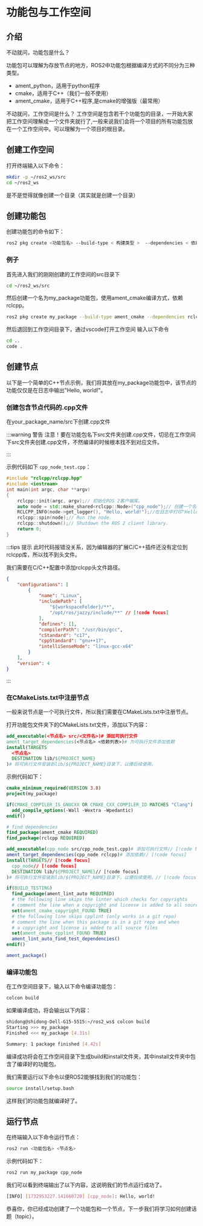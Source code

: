 # 功能包与工作空间

## 介绍
不动就问，功能包是什么？

功能包可以理解为存放节点的地方，ROS2中功能包根据编译方式的不同分为三种类型。
- ament_python，适用于python程序
- cmake，适用于C++（我们一般不使用）
- ament_cmake，适用于C++程序,是cmake的增强版（最常用）

不动就问，工作空间是什么？
工作空间是包含若干个功能包的目录，一开始大家把工作空间理解成一个文件夹就行了,一般来说我们会将一个项目的所有功能包放在一个工作空间中。可以理解为一个项目的根目录。

## 创建工作空间
打开终端输入以下命令：

```bash
mkdir -p ~/ros2_ws/src
cd ~/ros2_ws
```
是不是觉得就像创建一个目录（其实就是创建一个目录）

## 创建功能包
创建功能包的命令如下：

```bash
ros2 pkg create <功能包名> --build-type < 构建类型 >  --dependencies < 依赖列表 >
```
### 例子
首先进入我们的刚刚创建的工作空间的src目录下

```bash
cd ~/ros2_ws/src
```

然后创建一个名为my_package功能包，使用ament_cmake编译方式，依赖rclcpp。

```bash
ros2 pkg create my_package --build-type ament_cmake --dependencies rclcpp

```
然后退回到工作空间目录下，通过vscode打开工作空间
输入以下命令

```bash
cd ..
code .
```

## 创建节点
以下是一个简单的C++节点示例，我们将其放在my_package功能包中，该节点的功能仅仅是在日志中输出"Hello, world!"。

### 创建包含节点代码的.cpp文件
在your_package_name/src下创建.cpp文件

:::warning 警告
注意！要在功能包名下src文件夹创建.cpp文件，切忌在工作空间下src文件夹创建.cpp文件，不然编译的时候根本找不到对应文件。

:::

示例代码如下 `cpp_node_test.cpp`：

```cpp
#include "rclcpp/rclcpp.hpp"
#include <iostream>
int main(int argc, char **argv)
{
    rclcpp::init(argc, argv);// 初始化ROS 2客户端库。
    auto node = std::make_shared<rclcpp::Node>("cpp_node");// 创建一个名为"cpp_node"的节点。
    RCLCPP_INFO(node->get_logger(), "Hello, world!");//在日志中打印"Hello, world!"。
    rclcpp::spin(node);// Run the node.
    rclcpp::shutdown();// Shutdown the ROS 2 client library.
    return 0;
}
```

:::tips 提示
此时代码报错没关系，因为编辑器的扩展C/C++插件还没有定位到rclcpp库，所以找不到头文件。

我们需要在C/C++配置中添加rclcpp头文件路径。

```json {7}
{
    "configurations": [
        {
            "name": "Linux",
            "includePath": [
                "${workspaceFolder}/**",
                "/opt/ros/jazzy/include/**" // [!code focus]
            ],
            "defines": [],
            "compilerPath": "/usr/bin/gcc",
            "cStandard": "c17",
            "cppStandard": "gnu++17",
            "intelliSenseMode": "linux-gcc-x64"
        }
    ],
    "version": 4
}
```

:::

### 在CMakeLists.txt中注册节点
一般来说节点是一个可执行文件，所以我们需要在CMakeLists.txt中注册节点。

打开功能包文件夹下的CMakeLists.txt文件，添加以下内容：

```cmake
add_executable(<节点名> src/<文件名>)# 添加可执行文件
ament_target_dependencies(<节点名> <依赖列表>)# 为可执行文件添加依赖
install(TARGETS
  <节点名>
  DESTINATION lib/${PROJECT_NAME}
)# 将可执行文件安装到lib/${PROJECT_NAME}目录下，以便后续使用。
```
示例代码如下：
```cmake {12-17}
cmake_minimum_required(VERSION 3.8)
project(my_package)

if(CMAKE_COMPILER_IS_GNUCXX OR CMAKE_CXX_COMPILER_ID MATCHES "Clang")
  add_compile_options(-Wall -Wextra -Wpedantic)
endif()

# find dependencies
find_package(ament_cmake REQUIRED)
find_package(rclcpp REQUIRED)

add_executable(cpp_node src/cpp_node_test.cpp)# 添加可执行文件// [!code focus]
ament_target_dependencies(cpp_node rclcpp)# 添加依赖// [!code focus]
install(TARGETS// [!code focus]
  cpp_node// [!code focus]
  DESTINATION lib/${PROJECT_NAME}// [!code focus]
)# 将可执行文件安装到lib/${PROJECT_NAME}目录下，以便后续使用。// [!code focus]

if(BUILD_TESTING)
  find_package(ament_lint_auto REQUIRED)
  # the following line skips the linter which checks for copyrights
  # comment the line when a copyright and license is added to all source files
  set(ament_cmake_copyright_FOUND TRUE)
  # the following line skips cpplint (only works in a git repo)
  # comment the line when this package is in a git repo and when
  # a copyright and license is added to all source files
  set(ament_cmake_cpplint_FOUND TRUE)
  ament_lint_auto_find_test_dependencies()
endif()

ament_package()

```
### 编译功能包
在工作空间目录下，输入以下命令编译功能包：

```bash
colcon build
```
如果编译成功，将会输出以下内容：

```bash
shidong@shidong-Dell-G15-5515:~/ros2_ws$ colcon build
Starting >>> my_package
Finished <<< my_package [4.31s]                     

Summary: 1 package finished [4.42s]
```

编译成功将会在工作空间目录下生成build和install文件夹，其中install文件夹中包含了编译好的功能包。

我们需要运行以下命令以便ROS2能够找到我们的功能包：

```bash
source install/setup.bash
```
这样我们的功能包就编译好了。


## 运行节点

在终端输入以下命令运行节点：

```bash
ros2 run <功能包名> <节点名>
```
示例代码如下：

```bash
ros2 run my_package cpp_node
```

我们可以看到终端输出了以下内容，这说明我们的节点运行成功了。
    
```bash
[INFO] [1732953227.141660720] [cpp_node]: Hello, world!
```

恭喜你，你已经成功创建了一个功能包和一个节点，下一步我们将学习如何创建话题（topic）。